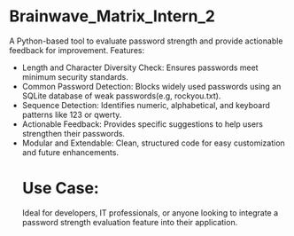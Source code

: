 # Brainwave_Matrix_Intern_2
A Python-based tool to evaluate password strength and provide actionable feedback for improvement.
Features:
- Length and Character Diversity Check: Ensures passwords meet minimum security standards.
- Common Password Detection: Blocks widely used passwords using an SQLite database of weak passwords(e.g, rockyou.txt).
- Sequence Detection: Identifies numeric, alphabetical, and keyboard patterns like 123 or qwerty.
- Actionable Feedback: Provides specific suggestions to help users strengthen their passwords.
- Modular and Extendable: Clean, structured code for easy customization and future enhancements.
  # Use Case:
   Ideal for developers, IT professionals, or anyone looking to integrate a password strength evaluation feature into their application.
